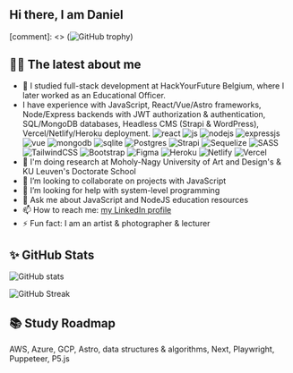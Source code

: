 #

## Hi there, I am Daniel

[comment]: <> (![GitHub trophy](https://github-profile-trophy.vercel.app/?username=danielhalasz&theme=onedark&margin-w=15&margin-h=15&column=7))

## 👨‍💻 The latest about me 

- 🔭 I studied full-stack development at HackYourFuture Belgium, where I later worked as an Educational Officer. 
-  I have experience with JavaScript, React/Vue/Astro frameworks, Node/Express backends with JWT authorization & authentication, SQL/MongoDB databases, Headless CMS (Strapi & WordPress), Vercel/Netlify/Heroku deployment.
![react](https://img.shields.io/badge/React-20232A?style=for-the-badge&logo=react&logoColor=61DAFB)
![js](https://img.shields.io/badge/javascript%20-%23323330.svg?&style=for-the-badge&logo=javascript&logoColor=%23F7DF1E)
![nodejs](https://img.shields.io/badge/node.js%20-%2343853D.svg?&style=for-the-badge&logo=node.js&logoColor=white)
![expressjs](https://img.shields.io/badge/express.js%20-%23404d59.svg?&style=for-the-badge)
![vue](https://img.shields.io/badge/vuejs-%2335495e.svg?style=for-the-badge&logo=vuedotjs&logoColor=%234FC08D)
![mongodb](https://img.shields.io/badge/MongoDB-%234ea94b.svg?&style=for-the-badge&logo=mongodb&logoColor=white)
![sqlite](https://img.shields.io/badge/SQLite-%2307405e.svg?&style=for-the-badge&logo=sqlite&logoColor=white)
![Postgres](https://img.shields.io/badge/postgres-%23316192.svg?style=for-the-badge&logo=postgresql&logoColor=white)
![Strapi](https://img.shields.io/badge/strapi-%232E7EEA.svg?style=for-the-badge&logo=strapi&logoColor=white)
![Sequelize](https://img.shields.io/badge/Sequelize-52B0E7?style=for-the-badge&logo=Sequelize&logoColor=white)
![SASS](https://img.shields.io/badge/SASS-hotpink.svg?style=for-the-badge&logo=SASS&logoColor=white)
![TailwindCSS](https://img.shields.io/badge/tailwindcss-%2338B2AC.svg?style=for-the-badge&logo=tailwind-css&logoColor=white)
![Bootstrap](https://img.shields.io/badge/bootstrap-%23563D7C.svg?style=for-the-badge&logo=bootstrap&logoColor=white)
![Figma](https://img.shields.io/badge/figma-%23F24E1E.svg?style=for-the-badge&logo=figma&logoColor=white)
![Heroku](https://img.shields.io/badge/heroku-%23430098.svg?style=for-the-badge&logo=heroku&logoColor=white)
![Netlify](https://img.shields.io/badge/Netlify-00C7B7?style=for-the-badge&logo=netlify&logoColor=white)
![Vercel](https://img.shields.io/badge/vercel-%23000000.svg?style=for-the-badge&logo=vercel&logoColor=white)
- 🏫 I'm doing research at Moholy-Nagy University of Art and Design's & KU Leuven's Doctorate School 
- 👯 I’m looking to collaborate on projects with JavaScript
- 🤔 I’m looking for help with system-level programming
- 💬 Ask me about JavaScript and NodeJS education resources
- 📫 How to reach me: [my LinkedIn profile](https://linkedin.com/in/danielhalaszphotography)
- ⚡ Fun fact: I am an artist & photographer & lecturer

## ✨ GitHub Stats

![GitHub stats](https://github-readme-stats.vercel.app/api?username=danielhalasz&show_icons=true&theme=onedark&width=810)

![GitHub Streak](https://streak-stats.demolab.com/?user=danielhalasz&theme=onedark)

<!-- ![Top Langs](https://github-readme-stats.vercel.app/api/top-langs/?username=danielhalasz&theme=onedark) -->

## 📚 Study Roadmap 

AWS, Azure, GCP, Astro, data structures & algorithms, Next, Playwright, Puppeteer, P5.js

<!--
**danielhalasz/danielhalasz** is a ✨ _special_ ✨ repository because its `README.md` (this file) appears on your GitHub profile.
-->
